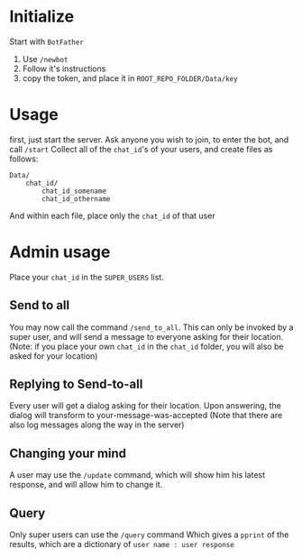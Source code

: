 # Initialize

Start with `BotFather`

1) Use `/newbot`
2) Follow it's instructions
3) copy the token, and place it in `ROOT_REPO_FOLDER/Data/key`

# Usage

first, just start the server.
Ask anyone you wish to join, to enter the bot, and call `/start`
Collect all of the `chat_id`'s of your users, and create files as follows:
```
Data/
	chat_id/
		chat_id_somename
		chat_id_othername
```
And within each file, place only the `chat_id` of that user

# Admin usage

Place your `chat_id` in the `SUPER_USERS` list.

## Send to all

You may now call the command `/send_to_all`.
This can only be invoked by a super user, and will send a message to everyone asking for their location.
(Note: if you place your own `chat_id` in the `chat_id` folder, you will also be asked for your location)

## Replying to Send-to-all

Every user will get a dialog asking for their location.
Upon answering, the dialog will transform to your-message-was-accepted
(Note that there are also log messages along the way in the server)

## Changing your mind

A user may use the `/update` command, which will show him his latest response, and will allow him to change it.

## Query

Only super users can use the `/query` command
Which gives a `pprint` of the results, which are a dictionary of `user name : user response`